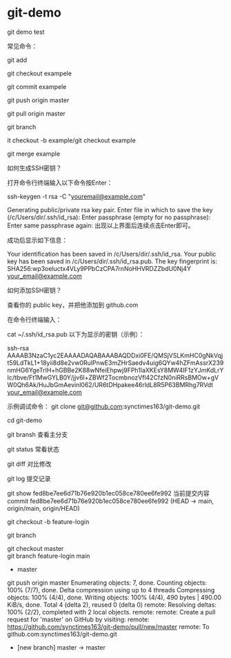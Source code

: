 # git-demo
git demo test

常见命令：

git add

git checkout exampele

git commit exampele

git push origin master


git pull origin master

git branch 


it checkout -b example/git checkout example

git merge example



如何生成SSH密钥？

打开命令行终端输入以下命令按Enter：

ssh-keygen -t rsa -C "youremail@example.com"

Generating public/private rsa key pair.
Enter file in which to save the key (/c/Users/dir/.ssh/id_rsa):
Enter passphrase (empty for no passphrase):
Enter same passphrase again:
出现以上界面后连续点击Enter即可。

成功后显示如下信息：

Your identification has been saved in /c/Users/dir/.ssh/id_rsa.
Your public key has been saved in /c/Users/dir/.ssh/id_rsa.pub.
The key fingerprint is:
SHA256:wp3oeluctx4VLy9PPbCzCPA7rnNoHHVRDZZbdU0Nj4Y your_email@example.com


如何添加SSH密钥？

查看你的 public key，并把他添加到 github.com

在命令行终端输入：

cat ~/.ssh/id_rsa.pub
以下为显示的密钥（示例）：

ssh-rsa AAAAB3NzaC1yc2EAAAADAQABAAABAQDDxi0FE/QMSjVSLKmHC0gNkVqjt59LdTkL1+18yii8d8e2vw0RulPnwE3mZHrSaedv4uig6QYw4hZFmAssrX239nmHG6YgeTrIH+hGBBe2K88wNfeiEhpwj9FPh1laXKEsY8MW4IF1zYJmKdLrYIc/tbve/Ft1MwGYLB0Y/jjv6l+ZBWf2TocmbnozVfl42CfzN0niRRsBMOw+gVW0Qh6Ak/HuJbGmAevinl062/UR6tDHpakee46rldL8R5P63BMRhg7RVdt your_email@example.com


示例调试命令：
git clone git@github.com:synctimes163/git-demo.git

cd git-demo


git bransh 查看主分支

git status  常看状态
 
git diff 对比修改

git log 提交记录

git show  fed8be7ee6d71b76e920b1ec058ce780ee6fe992 当前提交内容 commit fed8be7ee6d71b76e920b1ec058ce780ee6fe992 (HEAD -> main, origin/main, origin/HEAD)

<!-- gengxin -->



 git checkout -b feature-login  

 git branch
 
git checkout master   
git branch
  feature-login
  main
* master


 git push origin master
Enumerating objects: 7, done.
Counting objects: 100% (7/7), done.
Delta compression using up to 4 threads
Compressing objects: 100% (4/4), done.
Writing objects: 100% (4/4), 490 bytes | 490.00 KiB/s, done.
Total 4 (delta 2), reused 0 (delta 0)
remote: Resolving deltas: 100% (2/2), completed with 2 local objects.
remote:
remote: Create a pull request for 'master' on GitHub by visiting:
remote:      https://github.com/synctimes163/git-demo/pull/new/master
remote:
To github.com:synctimes163/git-demo.git
 * [new branch]      master -> master